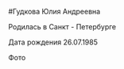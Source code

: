 #Гудкова Юлия Андреевна

Родилась в Санкт - Петербурге 

Дата рождения 26.07.1985

Фото 

[](bmw-motorsport-customer-racing-wallpaper.jpg.asset.1581519349432.jpg)